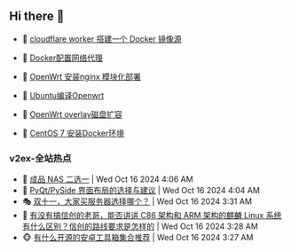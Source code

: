 ## Hi there 👋

<!--
**dkyg666/dkyg666** is a ✨ _special_ ✨ repository because its `README.md` (this file) appears on your GitHub profile.

Here are some ideas to get you started:

- 🔭 I’m currently working on ...
- 🌱 I’m currently learning ...
- 👯 I’m looking to collaborate on ...
- 🤔 I’m looking for help with ...
- 💬 Ask me about ...
- 📫 How to reach me: ...
- 😄 Pronouns: ...
- ⚡ Fun fact: ...
-->

<!-- BLOG-POST-LIST:START -->
- 🦩 [cloudflare worker 搭建一个 Docker 镜像源](http://blog.1996099.xyz/archives/cloudflare-worker-da-jian-yi-ge-docker-jing-xiang-zhan) 

- 🚦 [Docker配置网络代理](http://blog.1996099.xyz/archives/dockerpei-zhi-wang-luo-dai-li) 

- 🫶 [OpenWrt 安装nginx 模块化部署](http://blog.1996099.xyz/archives/openwrt-an-zhuang-nginx-mo-kuai-hua-bu-shu) 

- 🦄 [Ubuntu编译Openwrt](http://blog.1996099.xyz/archives/ubuntuzi-bian-yi-openwrt) 

- 🐻 [OpenWrt overlay磁盘扩容](http://blog.1996099.xyz/archives/openwrt-overlay) 

- 🤖 [CentOS 7 安装Docker环境](http://blog.1996099.xyz/archives/centos-docker) 
<!-- BLOG-POST-LIST:END -->

### v2ex-全站热点
<!-- v2ex:START -->
- 🥸 [成品 NAS 二选一](https://www.v2ex.com/t/1080740#reply1) | Wed Oct 16 2024 4:06 AM
- 🤗 [PyQt/PySide 界面布局的选择与建议](https://www.v2ex.com/t/1080739#reply1) | Wed Oct 16 2024 4:04 AM
- 🎭 [双十一，大家买服务器选择哪个？](https://www.v2ex.com/t/1080724#reply5) | Wed Oct 16 2024 3:31 AM
- 🥷 [有没有搞信创的老哥，能否讲讲 C86 架构和 ARM 架构的麒麟 Linux 系统有什么区别？信创的路线要求是怎样的](https://www.v2ex.com/t/1080720#reply4) | Wed Oct 16 2024 3:28 AM
- 🐵 [有什么开源的安卓工具箱集合推荐](https://www.v2ex.com/t/1080719#reply0) | Wed Oct 16 2024 3:27 AM<!-- v2ex:END -->

